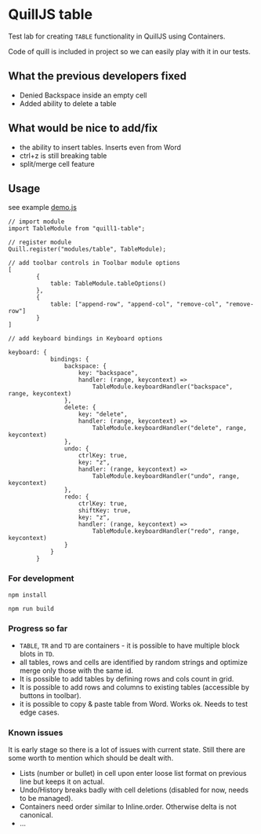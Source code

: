 # QuillJS table

Test lab for creating `TABLE` functionality in QuillJS using Containers.

Code of quill is included in project so we can easily play with it in our tests.

## What the previous developers fixed

* Denied Backspace inside an empty cell
* Added ability to delete a table

## What would be nice to add/fix
* the ability to insert tables. Inserts even from Word 
* ctrl+z is still breaking table
* split/merge cell feature

## Usage

see example [demo.js](../master/src/demo.js)

```
// import module
import TableModule from "quill1-table";

// register module
Quill.register("modules/table", TableModule);

// add toolbar controls in Toolbar module options
[
        {
            table: TableModule.tableOptions()
        },
        {
            table: ["append-row", "append-col", "remove-col", "remove-row"]
        }
]

// add keyboard bindings in Keyboard options

keyboard: {
            bindings: {
                backspace: {
                    key: "backspace",
                    handler: (range, keycontext) =>
                        TableModule.keyboardHandler("backspace", range, keycontext)
                },
                delete: {
                    key: "delete",
                    handler: (range, keycontext) =>
                        TableModule.keyboardHandler("delete", range, keycontext)
                },
                undo: {
                    ctrlKey: true,
                    key: "z",
                    handler: (range, keycontext) =>
                        TableModule.keyboardHandler("undo", range, keycontext)
                },
                redo: {
                    ctrlKey: true,
                    shiftKey: true,
                    key: "z",
                    handler: (range, keycontext) => 
                        TableModule.keyboardHandler("redo", range, keycontext)
                }
            }
        }
```

### For development
```shell script
npm install

npm run build
```

### Progress so far
* `TABLE`, `TR` and `TD` are containers - it is possible to have multiple block blots in `TD`.
* all tables, rows and cells are identified by random strings and optimize merge only those with the same id.
* It is possible to add tables by defining rows and cols count in grid.
* It is possible to add rows and columns to existing tables (accessible by buttons in toolbar).
* it is possible to copy & paste table from Word. Works ok. Needs to test edge cases.

### Known issues
It is early stage so there is a lot of issues with current state.
Still there are some worth to mention which should be dealt with.

* Lists (number or bullet) in cell upon enter loose list format on previous line but keeps it on actual.
* Undo/History breaks badly with cell deletions (disabled for now, needs to be managed).
* Containers need order similar to Inline.order. Otherwise delta is not canonical.
* ...
